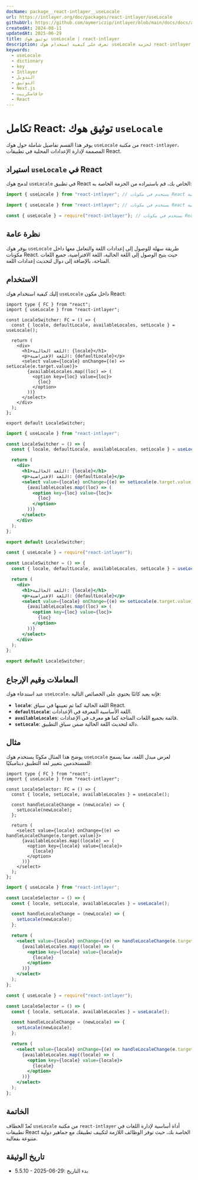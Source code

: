 ```yaml
---
docName: package__react-intlayer__useLocale
url: https://intlayer.org/doc/packages/react-intlayer/useLocale
githubUrl: https://github.com/aymericzip/intlayer/blob/main/docs/docs/ar/packages/react-intlayer/useLocale.md
createdAt: 2024-08-11
updatedAt: 2025-06-29
title: توثيق هوك useLocale | react-intlayer
description: تعرف على كيفية استخدام هوك useLocale لحزمة react-intlayer
keywords:
  - useLocale
  - dictionary
  - key
  - Intlayer
  - التدويل
  - التوثيق
  - Next.js
  - جافاسكريبت
  - React
---
```


# تكامل React: توثيق هوك `useLocale`

يوفر هذا القسم تفاصيل شاملة حول هوك `useLocale` من مكتبة `react-intlayer`، المصممة لإدارة الإعدادات المحلية في تطبيقات React.

## استيراد `useLocale` في React

لدمج هوك `useLocale` في تطبيق React الخاص بك، قم باستيراده من الحزمة الخاصة به:

```typescript codeFormat="typescript"
import { useLocale } from "react-intlayer"; // يستخدم في مكونات React لإدارة الإعدادات المحلية
```

```javascript codeFormat="esm"
import { useLocale } from "react-intlayer"; // يستخدم في مكونات React لإدارة الإعدادات المحلية
```

```javascript codeFormat="commonjs"
const { useLocale } = require("react-intlayer"); // يستخدم في مكونات React لإدارة الإعدادات المحلية
```

## نظرة عامة

يوفر هوك `useLocale` طريقة سهلة للوصول إلى إعدادات اللغة والتعامل معها داخل مكونات React. حيث يتيح الوصول إلى اللغة الحالية، اللغة الافتراضية، جميع اللغات المتاحة، بالإضافة إلى دوال لتحديث إعدادات اللغة.

## الاستخدام

إليك كيفية استخدام هوك `useLocale` داخل مكون React:

```tsx fileName="src/components/LocaleSwitcher.tsx" codeFormat="typescript"
import type { FC } from "react";
import { useLocale } from "react-intlayer";

const LocaleSwitcher: FC = () => {
  const { locale, defaultLocale, availableLocales, setLocale } = useLocale();

  return (
    <div>
      <h1>اللغة الحالية: {locale}</h1>
      <p>اللغة الافتراضية: {defaultLocale}</p>
      <select value={locale} onChange={(e) => setLocale(e.target.value)}>
        {availableLocales.map((loc) => (
          <option key={loc} value={loc}>
            {loc}
          </option>
        ))}
      </select>
    </div>
  );
};

export default LocaleSwitcher;
```

```jsx fileName="src/components/LocaleSwitcher.mjx" codeFormat="esm"
import { useLocale } from "react-intlayer";

const LocaleSwitcher = () => {
  const { locale, defaultLocale, availableLocales, setLocale } = useLocale();

  return (
    <div>
      <h1>اللغة الحالية: {locale}</h1>
      <p>اللغة الافتراضية: {defaultLocale}</p>
      <select value={locale} onChange={(e) => setLocale(e.target.value)}>
        {availableLocales.map((loc) => (
          <option key={loc} value={loc}>
            {loc}
          </option>
        ))}
      </select>
    </div>
  );
};

export default LocaleSwitcher;
```

```jsx fileName="src/components/LocaleSwitcher.csx" codeFormat="commonjs"
const { useLocale } = require("react-intlayer");

const LocaleSwitcher = () => {
  const { locale, defaultLocale, availableLocales, setLocale } = useLocale();

  return (
    <div>
      <h1>اللغة الحالية: {locale}</h1>
      <p>اللغة الافتراضية: {defaultLocale}</p>
      <select value={locale} onChange={(e) => setLocale(e.target.value)}>
        {availableLocales.map((loc) => (
          <option key={loc} value={loc}>
            {loc}
          </option>
        ))}
      </select>
    </div>
  );
};

export default LocaleSwitcher;
```

## المعاملات وقيم الإرجاع

عند استدعاء هوك `useLocale`، فإنه يعيد كائنًا يحتوي على الخصائص التالية:

- **`locale`**: اللغة الحالية كما تم تعيينها في سياق React.
- **`defaultLocale`**: اللغة الأساسية المعرفة في الإعدادات.
- **`availableLocales`**: قائمة بجميع اللغات المتاحة كما هو معرف في الإعدادات.
- **`setLocale`**: دالة لتحديث اللغة الحالية ضمن سياق التطبيق.

## مثال

يوضح هذا المثال مكونًا يستخدم هوك `useLocale` لعرض مبدل اللغة، مما يسمح للمستخدمين بتغيير لغة التطبيق ديناميكيًا:

```tsx fileName="src/components/LocaleSelector.tsx" codeFormat="typescript"
import type { FC } from "react";
import { useLocale } from "react-intlayer";

const LocaleSelector: FC = () => {
  const { locale, setLocale, availableLocales } = useLocale();

  const handleLocaleChange = (newLocale) => {
    setLocale(newLocale);
  };

  return (
    <select value={locale} onChange={(e) => handleLocaleChange(e.target.value)}>
      {availableLocales.map((locale) => (
        <option key={locale} value={locale}>
          {locale}
        </option>
      ))}
    </select>
  );
};
```

```jsx fileName="src/components/LocaleSelector.mjx" codeFormat="esm"
import { useLocale } from "react-intlayer";

const LocaleSelector = () => {
  const { locale, setLocale, availableLocales } = useLocale();

  const handleLocaleChange = (newLocale) => {
    setLocale(newLocale);
  };

  return (
    <select value={locale} onChange={(e) => handleLocaleChange(e.target.value)}>
      {availableLocales.map((locale) => (
        <option key={locale} value={locale}>
          {locale}
        </option>
      ))}
    </select>
  );
};
```

```jsx fileName="src/components/LocaleSelector.csx" codeFormat="commonjs"
const { useLocale } = require("react-intlayer");

const LocaleSelector = () => {
  const { locale, setLocale, availableLocales } = useLocale();

  const handleLocaleChange = (newLocale) => {
    setLocale(newLocale);
  };

  return (
    <select value={locale} onChange={(e) => handleLocaleChange(e.target.value)}>
      {availableLocales.map((locale) => (
        <option key={locale} value={locale}>
          {locale}
        </option>
      ))}
    </select>
  );
};
```

## الخاتمة

تُعدّ الخطاف `useLocale` من مكتبة `react-intlayer` أداة أساسية لإدارة اللغات في تطبيقات React الخاصة بك، حيث توفر الوظائف اللازمة لتكييف تطبيقك مع جماهير دولية متنوعة بفعالية.

## تاريخ الوثيقة

- 5.5.10 - 2025-06-29: بدء التاريخ

